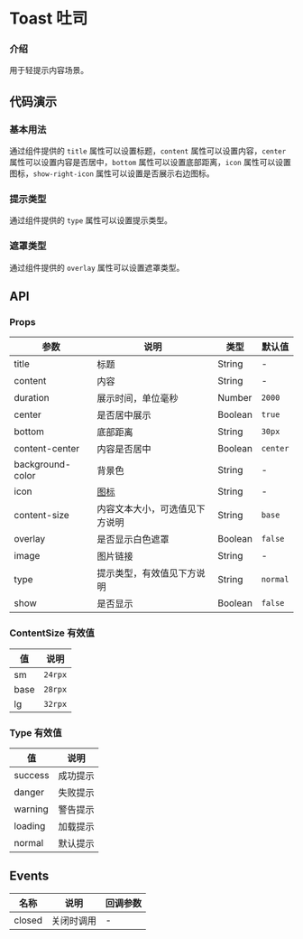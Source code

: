 # Toast 吐司

### 介绍
用于轻提示内容场景。

<TipsIntroduce />

## 代码演示

### 基本用法

通过组件提供的 `title` 属性可以设置标题，`content` 属性可以设置内容，`center` 属性可以设置内容是否居中，`bottom` 属性可以设置底部距离，`icon` 属性可以设置图标，`show-right-icon` 属性可以设置是否展示右边图标。

<show-code com-type="toast" com-show-type="base" />

### 提示类型

通过组件提供的 `type` 属性可以设置提示类型。

<show-code com-type="toast" com-show-type="type" />

### 遮罩类型

通过组件提供的 `overlay` 属性可以设置遮罩类型。

<show-code com-type="toast" com-show-type="overlay" />

## API

### Props

| 参数 | 说明 | 类型 | 默认值
|----- | ----- | ----- | -----
| title | 标题 | String | -
| content | 内容 | String | -
| duration | 展示时间，单位毫秒 | Number | `2000`
| center | 是否居中展示 | Boolean | `true`
| bottom | 底部距离 | String | `30px`
| content-center | 内容是否居中 | Boolean | `center`
| background-color | 背景色 | String | -
| icon | <a href="icon">图标</a> | String | -
| content-size | 内容文本大小，可选值见下方说明 | String | `base`
| overlay | 是否显示白色遮罩 | Boolean | `false`
| image | 图片链接 | String | -
| type | 提示类型，有效值见下方说明 | String | `normal`
| show | 是否显示 | Boolean | `false`

### ContentSize 有效值
| 值 | 说明
|----|-----
| sm | `24rpx`
| base | `28rpx`
| lg | `32rpx`

### Type 有效值
| 值 | 说明
|----|-----
| success | 成功提示
| danger | 失败提示
| warning | 警告提示
| loading | 加载提示
| normal | 默认提示

## Events

| 名称 | 说明 | 回调参数
|------| -----| -----
| closed | 关闭时调用 | -
